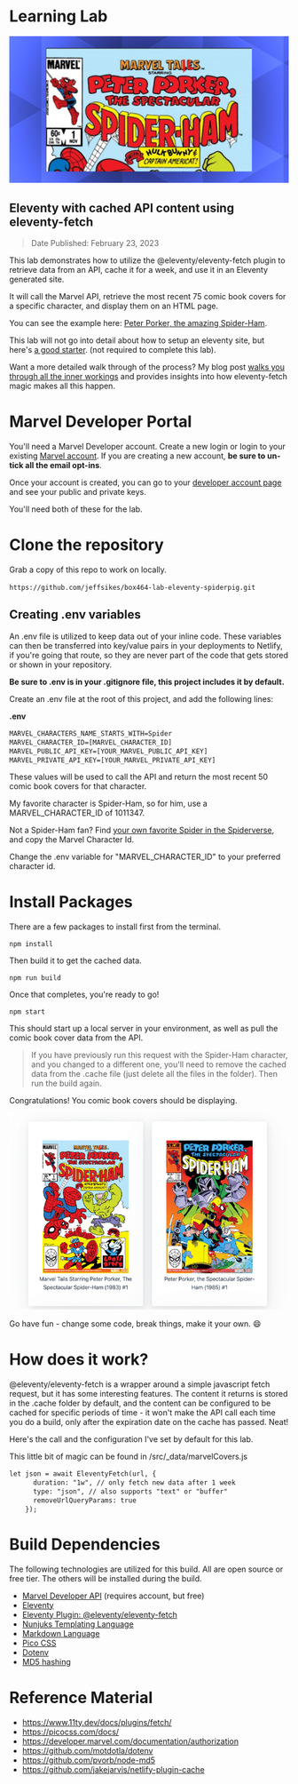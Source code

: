 # Learning Lab

![Peter Porker, the Amazing Spider-Ham](src/peter_porker.png)
## Eleventy with cached API content using eleventy-fetch

> Date Published: February 23, 2023

This lab demonstrates how to utilize the @eleventy/eleventy-fetch plugin to retrieve data from an API, cache it for a week, and use it in an Eleventy generated site.

It will call the Marvel API, retrieve the most recent 75 comic book covers for a specific character, and display them on an HTML page.

You can see the example here: [Peter Porker, the amazing Spider-Ham](https://spider-ham.box464.com).

This lab will not go into detail about how to setup an eleventy site, but here's [a good starter](https://www.11ty.dev/docs/getting-started/). (not required to complete this lab).

Want a more detailed walk through of the process? My blog post [walks you through all the inner workings](https://box464.com/posts/eleventy-fetch-marvel/) and provides insights into how eleventy-fetch magic makes all this happen.

# Marvel Developer Portal
You'll need a Marvel Developer account. Create a new login or login to your existing [Marvel account](https://www.marvel.com/signin?referer=https%3A%2F%2Fdeveloper.marvel.com%2Faccount). If you are creating a new account, **be sure to un-tick all the email opt-ins**.

Once your account is created, you can go to your [developer account page](https://developer.marvel.com/account) and see your public and private keys. 

You'll need both of these for the lab.

# Clone the repository
Grab a copy of this repo to work on locally.

`https://github.com/jeffsikes/box464-lab-eleventy-spiderpig.git`

## Creating .env variables
An .env file is utilized to keep data out of your inline code. These variables can then be transferred into key/value pairs in your deployments to Netlify, if you're going that route, so they are never part of the code that gets stored or shown in your repository.

**Be sure to .env is in your .gitignore file, this project includes it by default.**

Create an .env file at the root of this project, and add the following lines:

**.env**
```
MARVEL_CHARACTERS_NAME_STARTS_WITH=Spider
MARVEL_CHARACTER_ID=[MARVEL_CHARACTER_ID] 
MARVEL_PUBLIC_API_KEY=[YOUR_MARVEL_PUBLIC_API_KEY]
MARVEL_PRIVATE_API_KEY=[YOUR_MARVEL_PRIVATE_API_KEY]
```

These values will be used to call the API and return the most recent 50 comic book covers for that character.

My favorite character is Spider-Ham, so for him, use a MARVEL_CHARACTER_ID of 1011347.

Not a Spider-Ham fan? Find [your own favorite Spider in the Spiderverse](https://spider-ham.box464.com/characters), and copy the Marvel Character Id. 

Change the .env variable for "MARVEL_CHARACTER_ID" to your preferred character id.

# Install Packages
There are a few packages to install first from the terminal.

```
npm install
```

Then build it to get the cached data.
```
npm run build
```

Once that completes, you're ready to go!

```
npm start
```

This should start up a local server in your environment, as well as pull the comic book cover data from the API.

> If you have previously run this request with the Spider-Ham character, and you changed to a different one, you'll need to remove the cached data from the .cache file (just delete all the files in the folder). Then run the build again.

Congratulations! You comic book covers should be displaying.

![Spider-Ham Comic Book Covers](src/readme_images/marvel-spider-ham-covers.png)

Go have fun - change some code, break things, make it your own. :smile:

# How does it work?
@eleventy/eleventy-fetch is a wrapper around a simple javascript fetch request, but it has some interesting features. The content it returns is stored in the .cache folder by default, and the content can be configured to be cached for specific periods of time - it won't make the API call each time you do a build, only after the expiration date on the cache has passed. Neat! 

Here's the call and the configuration I've set by default for this lab.

This little bit of magic can be found in /src/_data/marvelCovers.js

```
let json = await EleventyFetch(url, {
      duration: "1w", // only fetch new data after 1 week 
      type: "json", // also supports "text" or "buffer"
      removeUrlQueryParams: true 
    });
```
# Build Dependencies
The following technologies are utilized for this build. All are open source or free tier. The others will be installed during the build.

* [Marvel Developer API](https://developer.marvel.com/) (requires account, but free)
* [Eleventy](https://www.11ty.dev/)
* [Eleventy Plugin: @eleventy/eleventy-fetch](https://www.11ty.dev/docs/plugins/fetch/)
* [Nunjuks Templating Language](https://mozilla.github.io/nunjucks/templating.html)
* [Markdown Language](https://www.markdownguide.org/)
* [Pico CSS](https://picocss.com/)
* [Dotenv](https://github.com/motdotla/dotenv)
* [MD5 hashing](https://github.com/motdotla/dotenv)

# Reference Material
* https://www.11ty.dev/docs/plugins/fetch/
* https://picocss.com/docs/
* https://developer.marvel.com/documentation/authorization
* https://github.com/motdotla/dotenv
* https://github.com/pvorb/node-md5
* https://github.com/jakejarvis/netlify-plugin-cache

